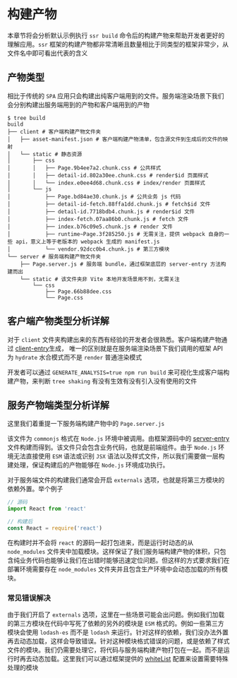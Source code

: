 # 构建产物

本章节将会分析默认示例执行 `ssr build` 命令后的构建产物来帮助开发者更好的理解应用。`ssr` 框架的构建产物都非常清晰且数量相比于同类型的框架非常少，从文件名中即可看出代表的含义

## 产物类型

相比于传统的 `SPA` 应用只会构建出纯客户端用到的文件。服务端渲染场景下我们会分别构建出服务端用到的产物和客户端用到的产物

```shell
$ tree build
build
├── client # 客户端构建产物文件夹
│   ├── asset-manifest.json # 客户端构建产物清单，包含源文件到生成后的文件的映射
│   └── static # 静态资源
│       ├── css
│       │   ├── Page.9b4ee7a2.chunk.css # 公共样式
│       │   ├── detail-id.802a30ee.chunk.css # render$id 页面样式
│       │   └── index.e0ee4d68.chunk.css # index/render 页面样式
│       └── js
│           ├── Page.bd84ae30.chunk.js # 公共业务 js 代码
│           ├── detail-id-fetch.88ffa1dd.chunk.js # fetch$id 文件
│           ├── detail-id.7718bdb4.chunk.js # render$id 文件
│           ├── index-fetch.07aa86b0.chunk.js # fetch 文件
│           ├── index.b76c09e5.chunk.js # render 文件
│           ├── runtime~Page.3f285250.js # 无需关注，提供 webpack 自身的一些 api，意义上等于老版本的 webpack 生成的 manifest.js
│           └── vendor.92dcc0b4.chunk.js # 第三方模块
└── server # 服务端构建产物文件夹
    ├── Page.server.js # 服务端 bundle，通过框架底层的 server-entry 方法构建而出
    └── static # 该文件夹非 Vite 本地开发场景用不到，无需关注
        └── css
            ├── Page.66b88dee.css
            └── Page.css
```

## 客户端产物类型分析详解

对于 `client` 文件夹构建出来的东西有经验的开发者会很熟悉。客户端构建产物通过 [client-entry](https://github.com/zhangyuang/ssr/blob/dev/packages/plugin-vue3/src/entry/client-entry.ts)生成， 唯一的区别就是在服务端渲染场景下我们调用的框架 API 为 `hydrate` 水合模式而不是 `render` 普通渲染模式

开发者可以通过 `GENERATE_ANALYSIS=true npm run build` 来可视化生成客户端构建产物，来判断 `tree shaking` 有没有生效有没有引入没有使用的文件

## 服务产物端类型分析详解

这里我们着重提一下服务端构建产物中的 `Page.server.js` 

该文件为 `commonjs` 格式在 `Node.js` 环境中被调用。由框架源码中的 [server-entry](https://github.com/zhangyuang/ssr/blob/dev/packages/plugin-vue3/src/entry/server-entry.ts) 文件构建而得到。该文件只会包含业务代码，也就是前端组件。由于 `Node.js` 环境无法直接使用 `ESM` 语法或识别 `JSX` 语法以及样式文件，所以我们需要做一层构建处理，保证构建后的产物能够在 `Node.js` 环境成功执行。

对于服务端文件的构建我们通常会开启 `externals` 选项，也就是将第三方模块的依赖外置。举个例子

```js
// 源码
import React from 'react'

// 构建后
const React = require('react')
```

在构建时并不会将 `react` 的源码一起打包进来，而是运行时动态的从 `node_modules` 文件夹中加载模块。这样保证了我们服务端构建产物的体积，只包含纯业务代码也能够让我们在出错时能够迅速定位问题。但这样的方式要求我们在部署环境需要存在 `node_modules` 文件夹并且包含生产环境中会动态加载的所有模块。

### 常见错误解决

由于我们开启了 `externals` 选项，这里在一些场景可能会出问题。例如我们加载的第三方模块在代码中写死了依赖的另外的模块是 `ESM` 格式的。例如一些第三方模块会使用 `lodash-es` 而不是 `lodash` 来运行。针对这样的依赖，我们没办法外置再去动态加载，这样会导致错误。针对这种模块格式错误的问题，或是依赖了样式文件的模块。我们仍需要处理它，将代码与服务端构建产物打包在一起。而不是运行时再去动态加载。这里我们可以通过框架提供的 [whiteList](./api$config#whiteList) 配置来设置需要特殊处理的模块